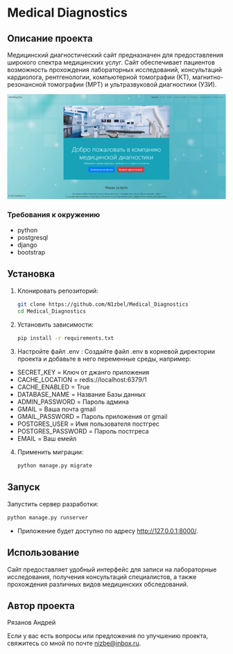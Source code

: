 # Medical Diagnostics

## Описание проекта

 Медицинский диагностический сайт предназначен для предоставления широкого спектра медицинских услуг. Сайт обеспечивает пациентов возможность прохождения лабораторных исследований, консультаций кардиолога, рентгенологии, компьютерной томографии (КТ), магнитно-резонансной томографии (МРТ) и ультразвуковой диагностики (УЗИ).

![Презентация](./static/img/preview.png)

### Требования к окружению

- python
- postgresql
- django
- bootstrap

## Установка

1. Клонировать репозиторий:

    ```bash
    git clone https://github.com/N1zbel/Medical_Diagnostics
    cd Medical_Diagnostics
    ```

2. Установить зависимости:

    ```bash
    pip install -r requirements.txt
    ```
3. Настройте файл .env : Создайте файл .env в корневой директории проекта и добавьте в
   него переменные среды, например:

- SECRET_KEY = Ключ от джанго приложения
- CACHE_LOCATION = redis://localhost:6379/1
- CACHE_ENABLED = True
- DATABASE_NAME = Название Базы данных
- ADMIN_PASSWORD = Пароль админа
- GMAIL = Ваша почта gmail
- GMAIL_PASSWORD = Пароль приложения от gmail
- POSTGRES_USER = Имя пользователя постгрес
- POSTGRES_PASSWORD = Пароль постгреса
- EMAIL = Ваш емейл

4. Применить миграции:

    ```bash
    python manage.py migrate
    ```

## Запуск

Запустить сервер разработки:

```bash
python manage.py runserver
```

- Приложение будет доступно по адресу http://127.0.0.1:8000/.


## Использование 
Сайт предоставляет удобный интерфейс для записи на лабораторные исследования, получения консультаций специалистов, а также прохождения различных видов медицинских обследований.

## Автор проекта

Рязанов Андрей

Если у вас есть вопросы или предложения по улучшению проекта, свяжитесь со мной по почте nizbe@inbox.ru.
